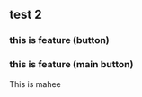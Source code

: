 <h2>test 2</h2>
<h3>this is feature (button) </h3>
<h3>this is feature (main button) </h3>
<p>This is mahee</p>
